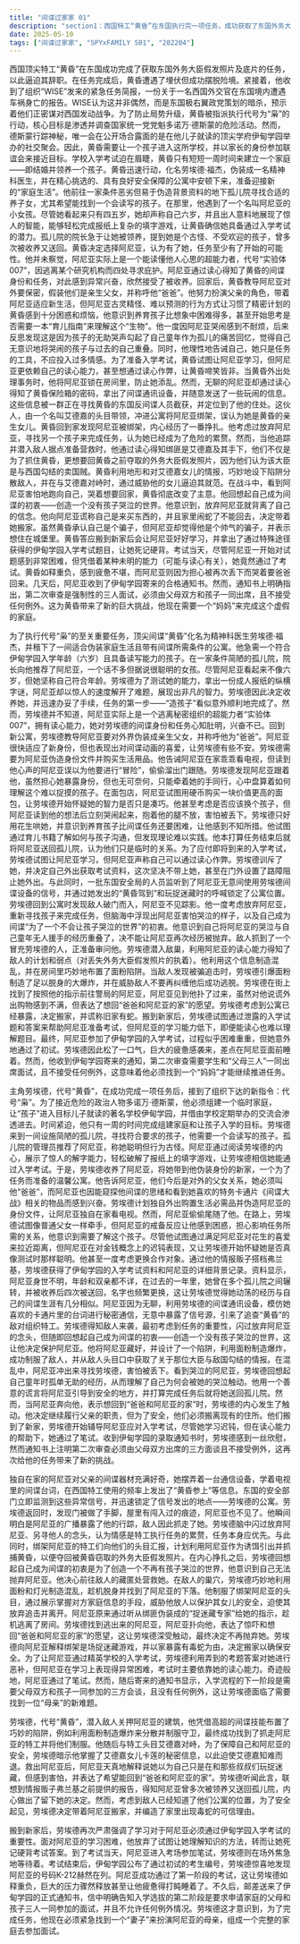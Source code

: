 ```yaml
---
title: "间谍过家家 01"
description: "section1：西国特工“黄昏”在东国执行完一项任务，成功获取了东国外务大臣戴假发的照片和底片，用于逼迫其辞职。在完成任务后，黄昏遭遇埋伏，但成功脱身。紧接着，他收到了来自组织“WISE”的紧急新任务简报。一名西国外交官在东国境内死于车祸，组织认为这是东国极右翼政党预谋发动战争的暗杀行动。为了阻止战争，黄昏被指派执行“枭”行动（Operation Strix），核心目标是接近国家统一党党魁多诺万·德斯蒙，调查其危险活动。由于德斯蒙只在儿子就读的名校伊甸学园的社交聚会上露面，黄昏必须让一个孩子进入该校，并通过亲子联谊会接近目标。入学考试迫在眉睫，黄昏只有一周时间结婚并领养一个孩子。section2：为了完成“枭”行动，黄昏化名为劳埃德·福杰，伪装成一名精神科医生，并在租下一间适合间谍活动的公寓后，前往孤儿院寻找一个适合任务的孩子。他需要一个能识字且符合入学年龄的孩子。孤儿院院长向他推荐了阿尼亚，一个看似不善言辞但据称很聪明的孩子。尽管阿尼亚看起来比六岁小，但她声称自己六岁，并在劳埃德的测试中，惊人地快速解开了成人报纸上的纵横字谜，展现了非凡的智力。劳埃德因此选中了阿尼亚，并迅速办理了收养手续。section3：劳埃德带着阿尼亚回到新家，并告诉她必须对外宣称他们本来就是父女，且要叫他“爸爸”。阿尼亚似乎对劳埃德的间谍身份和冒险主题的电视节目《间谍大战》表现出极大的兴趣和兴奋。劳埃德外出为阿尼亚购买必要用品和伪造身份文件，试图让她独自在家看电视。然而，阿尼亚跟踪了他。劳埃德试图以普通父女的方式牵手，但阿尼亚表现出警惕，让劳埃德感到困惑和沮丧，担心影响任务所需的父女关系。他试图通过满足阿尼亚的喜好（如花生）来了解她，但阿尼亚在某些方面（如对金钱概念）表现出与之前智力不符的迟钝，让劳埃德怀疑她是否真如测试时那么聪明。劳埃德从弗兰基那里获取了入学考试材料和阿尼亚的过去资料，得知阿尼亚在多个孤儿院辗转并被领养后四次退回，名字也多次更换，这让他觉得阿尼亚的背景可能与他的间谍生活有相似之处。section4：独自在家的阿尼亚，对劳埃德的间谍工具感到好奇。她发现了一个通信设备，并模仿电视里的台词，在西国间谍的通信频率上广播了“黄昏 参上”等信息。东国国家保安局截获了这些异常信号，并迅速定位到劳埃德的公寓。劳埃德返回公寓，发现门被设置了路障，屋内有入侵者的迹象，而阿尼亚不见了。他意识到阿尼亚的广播暴露了他的位置，她被敌人抓走了。劳埃德一度考虑放弃阿尼亚，重新寻找另一个孩子完成任务，认为情感是间谍的累赘，任务优先。与此同时，绑架阿尼亚的特工向他们的老板报告，并计划利用阿尼亚作为人质来引出并抓捕黄昏，以夺回外务大臣的假发照片。劳埃德在思考后，回想起自己成为间谍的初衷是为了创造一个没有孩子哭泣的世界，意识到自己不能抛下阿尼亚。他决定去营救她。section5：劳埃德潜入敌人藏匿阿尼亚的建筑，运用间谍技巧巧妙地设置陷阱，例如利用面粉制造爆炸来分散和制服敌人。他成功找到并制服了抓捕阿尼亚的特工。劳埃德面对特工头目艾德嘉，揭露了他知道艾德嘉的女儿卡莲的信息，以此警告对方停止针对他，确保自己和阿尼亚的安全。艾德嘉被迫退走。劳埃德救出了阿尼亚。阿尼亚解释说她只是在和那些叔叔们玩捉迷藏，但感到害怕，并表达了想回到“爸爸和阿尼亚的家”的愿望。劳埃德听闻此言，并回想起弗兰基提供的阿尼亚多次被送回的经历，决定留下阿尼亚。然而，考虑到公寓已经被敌人发现，他决定和阿尼亚搬到更安全的地方，并编造了家里出现毒蛇的理由。section6：搬到新家后，劳埃德再次强调了学习的重要性，因为阿尼亚必须通过伊甸学园的入学考试。他放弃了让阿尼亚理解知识的尝试，改为让她死记硬背考试答案。阿尼亚参加了入学考试。在考试过程中，劳埃德紧张地在场外等待。考试结束后，伊甸学园公布了通过初试的考生编号，其中赫然有阿尼亚的编号K-212。阿尼亚通过了考试，劳埃德感到巨大的惊喜和如释重负，甚至累得睡着了。邮差送来了伊甸学园的通知书，告知第二阶段是要求父母孩子三人一同参加的面试，且不接受例外。劳埃德意识到，为了完成任务，他现在必须找到一个“妻子”来扮演阿尼亚的母亲。"
date: 2025-05-10
tags: ["间谍过家家", "SPYxFAMILY S01", "202204"]
---
```


西国顶尖特工“黄昏”在东国成功完成了获取东国外务大臣假发照片及底片的任务，以此逼迫其辞职。在任务完成后，黄昏遭遇了埋伏但成功摆脱险境。紧接着，他收到了组织“WISE”发来的紧急任务简报，一份关于一名西国外交官在东国境内遭遇车祸身亡的报告。WISE认为这并非偶然，而是东国极右翼政党策划的暗杀，预示着他们正密谋对西国发动战争。为了防止局势升级，黄昏被指派执行代号为“枭”的行动，核心目标是渗透并调查国家统一党党魁多诺万·德斯蒙的危险活动。然而，德斯蒙行踪神秘，唯一会在公开场合露面的是在他儿子就读的顶尖学府伊甸学园举办的社交聚会。因此，黄昏需要让一个孩子进入这所学校，并以家长的身份参加联谊会来接近目标。学校入学考试迫在眉睫，黄昏只有短短一周时间来建立一个家庭——即结婚并领养一个孩子。黄昏迅速行动，化名劳埃德·福杰，伪装成一名精神科医生，并在精心挑选的、具有良好安全保障的公寓中安顿下来，准备迎接新的“家庭生活”。他前往一家条件恶劣但易于伪造背景资料的地下孤儿院寻找合适的养子女，尤其希望能找到一个会读写的孩子。在那里，他遇到了一个名叫阿尼亚的小女孩。尽管她看起来只有四五岁，她却声称自己六岁，并且出人意料地展现了惊人的智能，能够轻松完成报纸上复杂的填字游戏，让黄昏确信她具备通过入学考试的潜力。孤儿院的院长急于让她被领养，提到她是个古怪、不受欢迎的孩子，曾多次被收养又送回。黄昏决定选择阿尼亚，认为有了她，任务至少有了开始的可能性。他并未察觉，阿尼亚实际上是一个能读懂他人心思的超能力者，代号“实验体007”，因逃离某个研究机构而四处寻求庇护。阿尼亚通过读心得知了黄昏的间谍身份和任务，对此感到异常兴奋，欣然接受了被收养。回家后，黄昏教导阿尼亚对外要保密，假装他们是亲生父女，并称呼他“爸爸”。他努力扮演父亲的角色，带着阿尼亚适应新生活，但阿尼亚古灵精怪、难以预测的行为方式让习惯了精密计划的黄昏感到十分困惑和烦恼，他意识到养育孩子比想象中困难得多，甚至开始思考是否需要一本“育儿指南”来理解这个“生物”。他一度因阿尼亚哭闹感到不耐烦，后来反思发现这是因为孩子的无助哭声勾起了自己童年作为孤儿的痛苦回忆，觉得自己无意识地将哭闹的孩子与过去的自己重叠。同时，他理性地告诫自己，她只是任务的工具，不应投入过多情感。为了准备入学考试，黄昏试图让阿尼亚学习，但阿尼亚更依赖自己的读心能力，甚至想通过读心作弊，让黄昏啼笑皆非。当黄昏外出处理事务时，他将阿尼亚锁在房间里，防止她添乱。然而，无聊的阿尼亚却通过读心得知了黄昏保险箱的密码，拿出了间谍通讯设备，并随意发送了一些玩闹的信息。这些信息被一群正在寻找黄昏的东国反间谍人员截获，并定位到了他的住处。这伙人，由一个名叫艾德嘉的头目带领，冲进公寓将阿尼亚绑架，误认为她是黄昏的亲生女儿。黄昏回到家发现阿尼亚被绑架，内心经历了一番挣扎。他考虑过放弃阿尼亚，寻找另一个孩子来完成任务，认为她已经成为了危险的累赘。然而，当他追踪并潜入敌人据点准备营救时，他通过读心得知绑匪是艾德嘉及其手下，他们不仅是为了抓住黄昏，更想要回黄昏之前夺取的外务大臣假发照片，因为他们认为该大臣是与西国勾结的卖国贼。黄昏利用地形和对艾德嘉女儿的情报，巧妙地设下陷阱分散敌人，并在与艾德嘉对峙时，通过威胁他的女儿逼迫其就范。在战斗中，看到阿尼亚害怕地跑向自己，哭着想要回家，黄昏彻底改变了主意。他回想起自己成为间谍的初衷——创造一个没有孩子哭泣的世界。他意识到，放弃阿尼亚就背离了自己的信念。他向阿尼亚谎称自己是来买东西的，并且家里闹蛇了不能回去，决定带着她搬家。虽然黄昏承认自己是个骗子，但阿尼亚却觉得他是个帅气的骗子，并表示想住在城堡里。黄昏答应搬到新家后会让阿尼亚好好学习，并拿出了通过特殊途径获得的伊甸学园入学考试题目，让她死记硬背。考试当天，尽管阿尼亚一开始对试题感到非常困难，但凭借着某种未明的能力（可能与读心有关），她竟然通过了考试。黄昏如释重负，感到疲惫不堪，而阿尼亚则因为担心被再次丢下而哭着要爸爸回来。几天后，阿尼亚收到了伊甸学园寄来的合格通知书。然而，通知书上明确指出，第二次审查是强制性的三人面试，必须由父母双方和孩子一同出席，且不接受任何例外。这为黄昏带来了新的巨大挑战，他现在需要一个“妈妈”来完成这个虚假的家庭。

为了执行代号“枭”的至关重要任务，顶尖间谍“黄昏”化名为精神科医生劳埃德·福杰，并租下了一间适合伪装家庭生活且带有间谍所需条件的公寓。他急需一个符合伊甸学园入学年龄（六岁）且具备读写能力的孩子。在一家条件简陋的孤儿院，院长向他推荐了阿尼亚，一个话不多但据说很聪明的女孩。尽管阿尼亚看起来不像六岁，但她坚称自己符合年龄。劳埃德为了测试她的能力，拿出一份成人报纸的纵横字谜，阿尼亚却以惊人的速度解开了难题，展现出非凡的智力。劳埃德因此决定收养她，并迅速办妥了手续，任务的第一步——“造孩子”看似意外顺利地完成了。然而，劳埃德并不知道，阿尼亚实际上是一个逃离秘密组织的超能力者“实验体007”，拥有读心能力，她对劳埃德的间谍身份和任务心知肚明，兴奋不已。回到新公寓，劳埃德教导阿尼亚要对外界伪装成亲生父女，并称呼他为“爸爸”。阿尼亚很快适应了新身份，但也表现出对间谍动画的喜爱，让劳埃德有些不安。劳埃德需要为阿尼亚伪造身份文件并购买生活用品。他告诫阿尼亚在家乖乖看电视，但读到他心声的阿尼亚误以为他要进行“冒险”，偷偷溜出门跟随。劳埃德发现阿尼亚跟着他，虽然担心她暴露身份，但也无可奈何，只能牵着她的手同行，心中盘算着如何理解这个难以捉摸的孩子。在面包店，阿尼亚试图用硬币购买一块价值更高的面包，让劳埃德开始怀疑她的智力是否只是凑巧。他甚至考虑是否应该换个孩子，但阿尼亚读到他的想法后立刻哭闹起来，抱着他的腿不放，害怕被丢下。劳埃德只好用花生哄她，并意识到养育孩子比间谍任务还要困难，让他感到不知所措。他试图通过育儿书籍了解如何与孩子沟通，但发现理论难以实践。他本打算任务结束后就将阿尼亚送回孤儿院，认为他们只是临时的关系。为了应付即将到来的入学考试，劳埃德试图让阿尼亚学习，但阿尼亚声称自己可以通过读心作弊。劳埃德训斥了她，并决定自己外出获取考试资料，这次坚决不带上她，甚至在门外设置了路障阻止她外出。与此同时，一批东国安全局的人员监听到了阿尼亚无意间使用劳埃德间谍设备的信号，并通过她发出的“黄昏驾到”和玩捉迷藏时的呼喊锁定了公寓位置。劳埃德回到公寓时发现敌人破门而入，阿尼亚不见踪影。他一度考虑放弃阿尼亚，重新寻找孩子来完成任务，但脑海中浮现出阿尼亚害怕哭泣的样子，以及自己成为间谍“为了一个不会让孩子哭泣的世界”的初衷。他意识到自己将阿尼亚的哭泣与自己童年无人援手的经历重叠了，决不能让阿尼亚再次经历被抛弃。敌人抓到了一个冒充劳埃德的人，正准备审问他。劳埃德潜入敌巢，利用阿尼亚的读心能力得知了敌人的计划和弱点（对丢失外务大臣假发照片的执着）。他利用这个信息制造混乱，并在房间里巧妙地布置了面粉陷阱。当敌人发现被骗追击时，劳埃德引爆面粉制造了足以脱身的大爆炸，并在威胁敌人不要再纠缠他后成功逃脱。劳埃德在街上找到了按照他的指示前往警局的阿尼亚，阿尼亚见到他扑了过来，虽然对他说谎外出购物感到不满，但表达了想回“爸爸和阿尼亚的家”的愿望。劳埃德考虑到公寓已经暴露，决定搬家，并谎称旧家有蛇。搬到新家后，劳埃德试图通过泄露的入学试题和答案来帮助阿尼亚准备考试，但阿尼亚的学习能力低下，即便能读心也难以理解题目。最终，阿尼亚参加了伊甸学园的入学考试，过程似乎困难重重，但她意外地通过了初试。劳埃德因此松了一口气，巨大的疲惫感袭来，差点在阿尼亚面前睡着。然而，他收到伊甸学园寄来的通知，第二次审查需要学生和“父母三人”一同出席面试，且不接受任何例外，这意味着他必须找到一个“妈妈”才能继续推进任务。

主角劳埃德，代号“黄昏”，在成功完成一项任务后，接到了组织下达的新指令：代号“枭”。为了接近危险的政治人物多诺万·德斯蒙，他必须组建一个临时家庭，让“孩子”进入目标儿子就读的著名学校伊甸学园，并借由学校定期举办的交流会渗透进去。时间紧迫，他只有一周的时间完成组建家庭和让孩子入学的目标。劳埃德来到一间设施简陋的孤儿院，寻找符合要求的孩子，他需要一个会读写的孩子。孤儿院的管理员推荐了阿尼亚，称她聪明但行为古怪。阿尼亚通过阅读劳埃德的内心，展示了惊人的解字能力，轻松破解了报纸上的填字游戏，让劳埃德相信她能通过入学考试。于是，劳埃德收养了阿尼亚，将她带到他伪装身份的新家，一个为了任务而准备的温馨公寓。他告诉阿尼亚，他们今后是对外的父女关系，她必须叫他“爸爸”，而阿尼亚也因能窥探他间谍的思绪和看到她喜欢的特务卡通片《间谍大战》相关的物品而感到兴奋。劳埃德计划独自外出购置生活必需品并伪造阿尼亚的身份文件，让阿尼亚独自在家看电视。然而，阿尼亚偷偷尾随了他。在路上，劳埃德试图像普通父女一样牵手，但阿尼亚的戒备反应让他感到困惑，担心影响任务所需的关系，他意识到需要了解这个孩子。尽管他试图通过满足阿尼亚对花生的喜爱来拉近距离，但阿尼亚在对金钱概念上的迟钝表现，又让劳埃德开始怀疑她是否真像测试时那样聪明。他甚至一度考虑更换合作对象。通过他的情报贩子搭档弗兰基，劳埃德获得了伊甸学园的入学考试资料和阿尼亚的详细背景记录。资料显示，阿尼亚身世不明，年龄和双亲都不详，在过去的一年里，她曾在多个孤儿院之间辗转，并被收养后四次被送回，名字也频繁更换，这让劳埃德觉得她动荡的经历与自己的间谍生涯有几分相似。阿尼亚因为无聊，利用劳埃德的间谍通讯设备，模仿她喜欢的卡通片里的台词进行秘密通信，无意中暴露了信号源，引来了追查“黄昏”的敌对组织特工。劳埃德得知敌人来袭，最初考虑到任务的重要性，闪过放弃阿尼亚的念头，但随即回想起自己成为间谍的初衷——创造一个没有孩子哭泣的世界，这让他决定保护阿尼亚。他将阿尼亚藏好，并设计了一个陷阱，利用面粉制造爆炸，成功制服了敌人，并从敌人头目口中获取了关于那位大臣与敌国勾结的情报。在混乱中，阿尼亚冲出来寻找劳埃德，害怕被丢下。看到哭泣的阿尼亚，劳埃德回想起自己童年时孤单无助的经历，从而理解了自己为何会被她的哭泣触动。他用一个善意的谎言将阿尼亚引导到安全的地方，并打算完成任务后就将她送回孤儿院。然而，当阿尼亚奔向他，表示想回到“爸爸和阿尼亚的家”时，劳埃德的内心发生了触动。他决定继续履行父亲的职责，但为了安全，他们必须搬离现有的住所。他们搬到了新家，劳埃德开始辅导阿尼亚应对入学考试，尽管她学习迟钝，但在读心能力的帮助下，她通过了笔试。收到伊甸学园的录取通知书时，劳埃德感到一丝欣慰，然而通知书上注明第二次审查必须由父母双方出席的三方面谈且不接受例外，这再次给他的任务带来了新的挑战。

独自在家的阿尼亚对父亲的间谍器材充满好奇，她摆弄着一台通信设备，学着电视里的间谍台词，在西国特工使用的频率上发出了“黄昏参上”等信息。东国的安全部门立即监测到这些异常信号，并迅速锁定了信号发出的地点——劳埃德的公寓。劳埃德返回时，发现门被做了手脚，屋里有闯入过的痕迹，阿尼亚也不见了。他瞬间明白是阿尼亚的广播暴露了他的行踪，敌人因此抓走了她。劳埃德脑中闪过放弃阿尼亚、另寻他人的念头，认为情感是特工执行任务的累赘，任务本身应优先。与此同时，绑架阿尼亚的特工们向他们的头目汇报，计划利用阿尼亚作为诱饵引出并抓捕黄昏，以便夺回被黄昏窃取的外务大臣假发照片。在内心挣扎之后，劳埃德回想起自己成为间谍的初衷是为了创造一个不再有孩子哭泣的世界，他意识到自己无法抛弃阿尼亚。他决心前往敌人的藏匿处营救她。在敌人的巢穴，劳埃德巧妙地利用面粉和灯光制造混乱，趁机脱身并找到了阿尼亚的下落。他制服了绑架阿尼亚的头目，通过展示掌握对方家庭信息的手段，威胁他放人以保护其女儿的安全，迫使其放弃追击并离开。阿尼亚原来通过听从绑匪伪装成的“捉迷藏专家”给她的指示，趁机逃离了房间。劳埃德找到逃出来的阿尼亚，阿尼亚扑向他，表达了惊吓和想回“爸爸和阿尼亚的家”的愿望，这让劳埃德深受触动，最终决定不再抛弃她。劳埃德向阿尼亚解释绑架是场捉迷藏游戏，并以家暴露有毒蛇为由，决定搬家以确保安全。为了让阿尼亚通过精英学校的入学考试，劳埃德利用弄到的考题答案对她进行恶补，但阿尼亚在学习上表现得异常困难，考试时主要依靠她的读心能力。奇迹般地，阿尼亚通过了笔试。然而，随后寄来的通知书显示，入学流程的下一阶段是需要父母双方和孩子一同参加的三方会谈，且没有任何例外，这让劳埃德面临了需要找到一位“母亲”的新难题。

劳埃德，代号“黄昏”，潜入敌人关押阿尼亚的建筑，他凭借高超的间谍技能布置了巧妙的陷阱，例如利用面粉制造爆炸来分散并制服守卫，最终成功找到了抓走阿尼亚的特工并将他们制服。他随后与特工头目艾德嘉对峙，为了保障自己和阿尼亚的安全，劳埃德暗示他掌握了艾德嘉女儿卡莲的秘密信息，以此迫使艾德嘉知难而退。救出阿尼亚后，阿尼亚天真地解释说她以为自己只是在和那些叔叔们玩捉迷藏，但感到害怕，并表达了希望能回到“爸爸和阿尼亚的家”。劳埃德听闻此言，联想到情报贩子弗兰基之前提供的报告，得知阿尼亚曾多次被领养又送回孤儿院，内心做出了留下她的决定。然而，考虑到敌人已经知道了他们公寓的位置，为了安全起见，劳埃德决定带着阿尼亚搬家，并编造了家里出现毒蛇的可信理由。

搬到新家后，劳埃德再次严肃强调了学习对于阿尼亚必须通过伊甸学园入学考试的重要性。面对阿尼亚的学习困难，他放弃了试图让她理解知识的方法，转而让她死记硬背考试答案。到了考试当天，阿尼亚进入考场参加笔试，劳埃德则在场外焦急地等待着。考试结束后，伊甸学园公布了通过初试的考生编号，劳埃德惊喜地发现阿尼亚的号码K-212赫然在列。阿尼亚成功通过了第一阶段的考试，这让劳埃德如释重负，巨大的压力骤然释放甚至让他疲惫得打盹睡着了。不久后，邮差送来了伊甸学园的正式通知书，信中明确告知入学选拔的第二阶段是要求申请家庭的父母和孩子三人一同参加的面试，并且不允许任何例外情况。劳埃德这才意识到，为了完成任务，他现在必须紧急找到一个“妻子”来扮演阿尼亚的母亲，组成一个完整的家庭去参加面试。